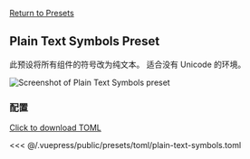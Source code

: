 [Return to Presets](./README.md#plain-text-symbols)

## Plain Text Symbols Preset

此预设将所有组件的符号改为纯文本。 适合没有 Unicode 的环境。

![Screenshot of Plain Text Symbols preset](/presets/img/plain-text-symbols.png)

### 配置

[Click to download TOML](/presets/toml/plain-text-symbols.toml)

<<< @/.vuepress/public/presets/toml/plain-text-symbols.toml
